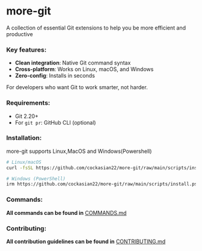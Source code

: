 # more-git
A collection of essential Git extensions to help you be more efficient and productive 

### Key features:
- **Clean integration**: Native Git command syntax  
- **Cross-platform**: Works on Linux, macOS, and Windows  
- **Zero-config**: Installs in seconds  

For developers who want Git to work smarter, not harder.  

### Requirements:
- Git 2.20+
- For `git pr`: GitHub CLI (optional)

### Installation:
more-git supports Linux,MacOS and Windows(Powershell)
```bash
# Linux/macOS
curl -fsSL https://github.com/cockasian22/more-git/raw/main/scripts/install.sh | bash

# Windows (PowerShell)
irm https://github.com/cockasian22/more-git/raw/main/scripts/install.ps1 | iex
```


### Commands:
**All commands can be found in** [COMMANDS.md](COMMANDS.md)

### Contributing:
**All contribution guidelines can be found in** [CONTRIBUTING.md](CONTRIBUTING.md)
